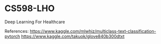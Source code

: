 # CS598-LHO
Deep Learning For Healthcare

References:
https://www.kaggle.com/mlwhiz/multiclass-text-classification-pytorch
https://www.kaggle.com/takuok/glove840b300dtxt
